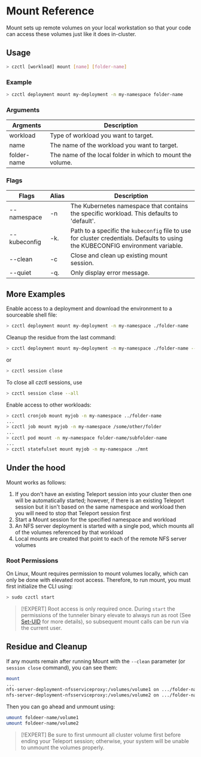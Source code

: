 # Mount Reference

Mount sets up remote volumes on your local workstation so that your code can access these volumes just like it does in-cluster.

## Usage

```bash
> czctl [workload] mount [name] [folder-name]
```

### Example

```bash
> czctl deployment mount my-deployment -n my-namespace folder-name
```

### Arguments

| Argments    | Description
| --------    | -----------
| workload    | Type of workload you want to target.
| name        | The name of the workload you want to target.
| folder-name | The name of the local folder in which to mount the volume.

### Flags

| Flags        | Alias | Description
| ------------ | ----- | -----------
| --namespace  | -n    | The Kubernetes namespace that contains the specific workload. This defaults to 'default'.
| --kubeconfig | -k.   | Path to a specific the `kubeconfig` file to use for cluster credentials. Defaults to using the KUBECONFIG environment variable.
| --clean      | -c    | Close and clean up existing mount session.
| --quiet      | -q.   | Only display error message.

## More Examples

Enable access to a deployment and download the environment to a sourceable shell file:
```bash
> czctl deployment mount my-deployment -n my-namespace ./folder-name
```
Cleanup the residue from the last command:
```bash
> czctl deployment mount my-deployment -n my-namespace ./folder-name --clean
```
or
```bash
> czctl session close
```
To close all czctl sessions, use
```bash
> czctl session close --all
```
Enable access to other workloads:
```bash
> czctl cronjob mount myjob -n my-namespace ../folder-name
...
> czctl job mount myjob -n my-namespace /some/other/folder
...
> czctl pod mount -n my-namespace folder-name/subfolder-name
...
> czctl statefulset mount myjob -n my-namespace ./mnt
```
## Under the hood

Mount works as follows:

1. If you don't have an existing Teleport session into your cluster then one will be automatically started; however, if there is an existing Teleport session but it isn't based on the same namespace and workload then you will need to stop that Teleport session first
1. Start a Mount session for the specified namespace and workload
1. An NFS server deployment is started with a single pod, which mounts all of the volumes referenced by that workload
1. Local mounts are created that point to each of the remote NFS server volumes

### Root Permissions

On Linux, Mount requires permission to mount volumes locally, which can only be done with elevated root access. Therefore, to run mount, you must first initialize the CLI using:

```bash
> sudo czctl start
```

> [!EXPERT]
> Root access is only required once. During `start` the permissions of the tunneler binary elevate to always run as root (See [Set-UID](https://en.wikipedia.org/wiki/Setuid) for more details), so subsequent mount calls can be run via the current user.

## Residue and Cleanup

If any mounts remain after running Mount with the `--clean` parameter (or `session close` command), you can see them:
```bash
mount
...
nfs-server-deployment-nfsserviceproxy:/volumes/volume1 on .../folder-name/volume1 (nfs)
nfs-server-deployment-nfsserviceproxy:/volumes/volume2 on .../folder-name/volume2 (nfs)
```

Then you can go ahead and unmount using:
```bash
umount foldeer-name/volume1
umount foldeer-name/volume2
```

> [!EXPERT]
> Be sure to first unmount all cluster volume first before ending your Teleport session; otherwise, your system will be unable to unmount the volumes properly.